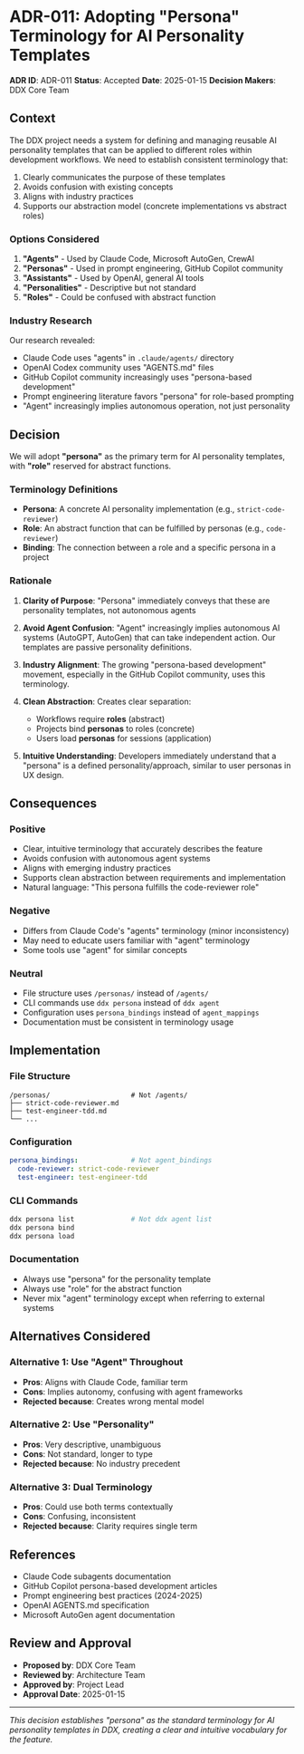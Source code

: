 # ADR-011: Adopting "Persona" Terminology for AI Personality Templates

**ADR ID**: ADR-011
**Status**: Accepted
**Date**: 2025-01-15
**Decision Makers**: DDX Core Team

## Context

The DDX project needs a system for defining and managing reusable AI personality templates that can be applied to different roles within development workflows. We need to establish consistent terminology that:

1. Clearly communicates the purpose of these templates
2. Avoids confusion with existing concepts
3. Aligns with industry practices
4. Supports our abstraction model (concrete implementations vs abstract roles)

### Options Considered

1. **"Agents"** - Used by Claude Code, Microsoft AutoGen, CrewAI
2. **"Personas"** - Used in prompt engineering, GitHub Copilot community
3. **"Assistants"** - Used by OpenAI, general AI tools
4. **"Personalities"** - Descriptive but not standard
5. **"Roles"** - Could be confused with abstract function

### Industry Research

Our research revealed:
- Claude Code uses "agents" in `.claude/agents/` directory
- OpenAI Codex community uses "AGENTS.md" files
- GitHub Copilot community increasingly uses "persona-based development"
- Prompt engineering literature favors "persona" for role-based prompting
- "Agent" increasingly implies autonomous operation, not just personality

## Decision

We will adopt **"persona"** as the primary term for AI personality templates, with **"role"** reserved for abstract functions.

### Terminology Definitions

- **Persona**: A concrete AI personality implementation (e.g., `strict-code-reviewer`)
- **Role**: An abstract function that can be fulfilled by personas (e.g., `code-reviewer`)
- **Binding**: The connection between a role and a specific persona in a project

### Rationale

1. **Clarity of Purpose**: "Persona" immediately conveys that these are personality templates, not autonomous agents

2. **Avoid Agent Confusion**: "Agent" increasingly implies autonomous AI systems (AutoGPT, AutoGen) that can take independent action. Our templates are passive personality definitions.

3. **Industry Alignment**: The growing "persona-based development" movement, especially in the GitHub Copilot community, uses this terminology.

4. **Clean Abstraction**: Creates clear separation:
   - Workflows require **roles** (abstract)
   - Projects bind **personas** to roles (concrete)
   - Users load **personas** for sessions (application)

5. **Intuitive Understanding**: Developers immediately understand that a "persona" is a defined personality/approach, similar to user personas in UX design.

## Consequences

### Positive

- Clear, intuitive terminology that accurately describes the feature
- Avoids confusion with autonomous agent systems
- Aligns with emerging industry practices
- Supports clean abstraction between requirements and implementation
- Natural language: "This persona fulfills the code-reviewer role"

### Negative

- Differs from Claude Code's "agents" terminology (minor inconsistency)
- May need to educate users familiar with "agent" terminology
- Some tools use "agent" for similar concepts

### Neutral

- File structure uses `/personas/` instead of `/agents/`
- CLI commands use `ddx persona` instead of `ddx agent`
- Configuration uses `persona_bindings` instead of `agent_mappings`
- Documentation must be consistent in terminology usage

## Implementation

### File Structure
```
/personas/                    # Not /agents/
├── strict-code-reviewer.md
├── test-engineer-tdd.md
└── ...
```

### Configuration
```yaml
persona_bindings:             # Not agent_bindings
  code-reviewer: strict-code-reviewer
  test-engineer: test-engineer-tdd
```

### CLI Commands
```bash
ddx persona list              # Not ddx agent list
ddx persona bind
ddx persona load
```

### Documentation
- Always use "persona" for the personality template
- Always use "role" for the abstract function
- Never mix "agent" terminology except when referring to external systems

## Alternatives Considered

### Alternative 1: Use "Agent" Throughout
- **Pros**: Aligns with Claude Code, familiar term
- **Cons**: Implies autonomy, confusing with agent frameworks
- **Rejected because**: Creates wrong mental model

### Alternative 2: Use "Personality"
- **Pros**: Very descriptive, unambiguous
- **Cons**: Not standard, longer to type
- **Rejected because**: No industry precedent

### Alternative 3: Dual Terminology
- **Pros**: Could use both terms contextually
- **Cons**: Confusing, inconsistent
- **Rejected because**: Clarity requires single term

## References

- Claude Code subagents documentation
- GitHub Copilot persona-based development articles
- Prompt engineering best practices (2024-2025)
- OpenAI AGENTS.md specification
- Microsoft AutoGen agent documentation

## Review and Approval

- **Proposed by**: DDX Core Team
- **Reviewed by**: Architecture Team
- **Approved by**: Project Lead
- **Approval Date**: 2025-01-15

---

*This decision establishes "persona" as the standard terminology for AI personality templates in DDX, creating a clear and intuitive vocabulary for the feature.*